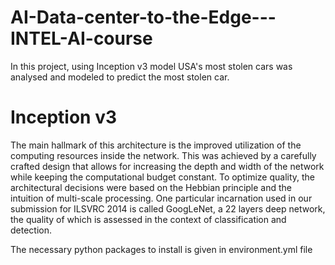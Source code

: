 # AI-Data-center-to-the-Edge---INTEL-AI-course
In this project, using Inception v3 model USA's most stolen cars was analysed and modeled to predict the most stolen car.

# Inception v3

The main hallmark of this architecture is the improved utilization of the computing resources inside the network. This was achieved by a carefully crafted design that allows for increasing the depth and width of the network while keeping the computational budget constant. To optimize quality, the architectural decisions were based on the Hebbian principle and the intuition of multi-scale processing. One particular incarnation used in our submission for ILSVRC 2014 is called GoogLeNet, a 22 layers deep network, the quality of which is assessed in the context of classification and detection.


The necessary python packages to install is given in environment.yml file
